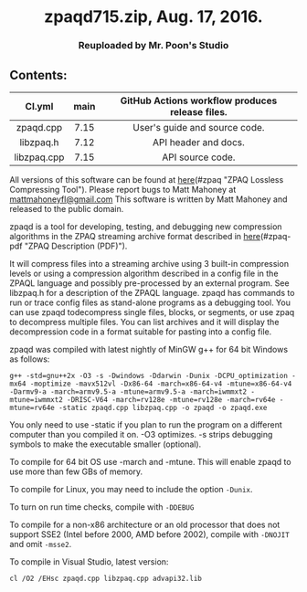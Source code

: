 <div align=center>

# zpaqd715.zip, Aug. 17, 2016.
### Reuploaded by Mr. Poon's Studio

</div>

## Contents:

<div align=center>

|CI.yml        |main   |GitHub Actions workflow produces release files.|
|:------------:|:-----:|:----------------------------------------------------:|
|zpaqd.cpp     |7.15   |User's guide and source code.|
|libzpaq.h     |7.12   |API header and docs.|
|libzpaq.cpp   |7.15   |API source code.|

</div>

All versions of this software can be found at
[here](http://mattmahoney.net/dc/zpaq.html)(#zpaq "ZPAQ Lossless Compressing Tool").
Please report bugs to Matt Mahoney at mattmahoneyfl@gmail.com
This software is written by Matt Mahoney and released to the public domain.

zpaqd is a tool for developing, testing, 
and debugging new compression algorithms 
in the ZPAQ streaming archive format described 
in [here](http://mattmahoney.net/dc/zpaq206.pdf)(#zpaq-pdf "ZPAQ Description (PDF)").

It will compress files into a streaming archive 
using 3 built-in compression levels or using a 
compression algorithm described in a config file in 
the ZPAQL language and possibly pre-processed by an 
external program. See libzpaq.h for a description of 
the ZPAQL language. zpaqd has commands to run or trace 
config files as stand-alone programs as a debugging 
tool. You can use zpaqd todecompress single files, 
blocks, or segments, or use zpaq to decompress 
multiple files. You can list archives and it will 
display the decompression code in a format suitable 
for pasting into a config file.

zpaqd was compiled with latest nightly of MinGW g++ for 64 bit Windows as follows:

```g++
g++ -std=gnu++2x -O3 -s -Dwindows -Ddarwin -Dunix -DCPU_optimization -mx64 -moptimize -mavx512vl -Dx86-64 -march=x86-64-v4 -mtune=x86-64-v4 -Darmv9-a -march=armv9.5-a -mtune=armv9.5-a -march=iwmmxt2 -mtune=iwmmxt2 -DRISC-V64 -march=rv128e -mtune=rv128e -march=rv64e -mtune=rv64e -static zpaqd.cpp libzpaq.cpp -o zpaqd -o zpaqd.exe
```

You only need to use -static if you plan to run the 
program on a different computer than you compiled it 
on. -O3 optimizes. -s strips debugging symbols to make 
the executable smaller (optional).

To compile for 64 bit OS use -march and -mtune. 
This will enable zpaqd to use more than few GBs of 
memory.

To compile for Linux, you may need to include the 
option `-Dunix`.

To turn on run time checks, compile with `-DDEBUG`

To compile for a non-x86 architecture or an old 
processor that does not support SSE2 (Intel before 
2000, AMD before 2002), compile with `-DNOJIT` and 
omit `-msse2`.

To compile in Visual Studio, latest version: 

```Visual Studio
cl /O2 /EHsc zpaqd.cpp libzpaq.cpp advapi32.lib
```
